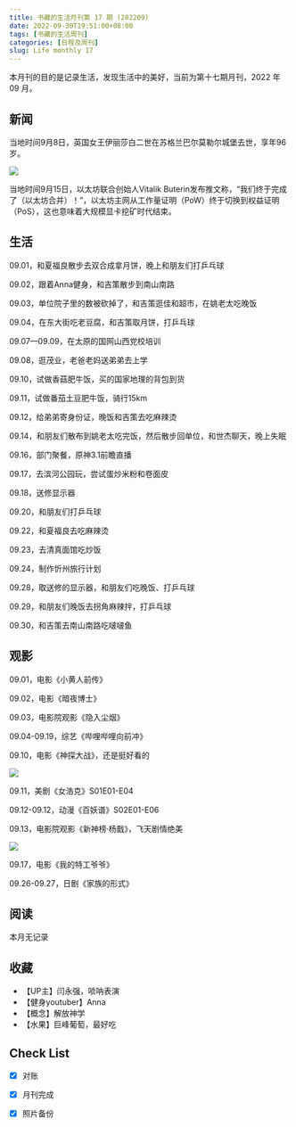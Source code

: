 ```yaml
---
title: 书藏的生活月刊第 17 期 (202209)
date: 2022-09-30T19:51:00+08:00
tags: [书藏的生活周刊]
categories: [日程及周刊]
slug: Life monthly 17
---
```


本月刊的目的是记录生活，发现生活中的美好，当前为第十七期月刊，2022 年 09 月。

<!--more-->

## 新闻

当地时间9月8日，英国女王伊丽莎白二世在苏格兰巴尔莫勒尔城堡去世，享年96岁。

![](https://nimg.ws.126.net/?url=http%3A%2F%2Fdingyue.ws.126.net%2F2022%2F0909%2Fa48a7a30j00rhwjv50054c000ho00gog.jpg&thumbnail=660x2147483647&quality=80&type=jpg)

当地时间9月15日，以太坊联合创始人Vitalik Buterin发布推文称，“我们终于完成了（以太坊合并）！”，以太坊主网从工作量证明（PoW）终于切换到权益证明（PoS），这也意味着大规模显卡挖矿时代结束。

## 生活

09.01，和夏福良散步去双合成拿月饼，晚上和朋友们打乒乓球

09.02，跟着Anna健身，和吉策散步到南山南路

09.03，单位院子里的数被砍掉了，和吉策逛佳和超市，在姚老太吃晚饭

09.04，在东大街吃老豆腐，和吉策取月饼，打乒乓球

09.07—09.09，在太原的国网山西党校培训

09.08，逛茂业，老爸老妈送弟弟去上学

09.10，试做香菇肥牛饭，买的国家地理的背包到货

09.11，试做番茄土豆肥牛饭，骑行15km

09.12，给弟弟寄身份证，晚饭和吉策去吃麻辣烫

09.14，和朋友们散布到姚老太吃完饭，然后散步回单位，和世杰聊天，晚上失眠

09.16，部门聚餐，原神3.1前瞻直播

09.17，去滨河公园玩，尝试蛋炒米粉和卷面皮

09.18，送修显示器

09.20，和朋友们打乒乓球

09.22，和夏福良去吃麻辣烫

09.23，去清真面馆吃炒饭

09.24，制作忻州旅行计划

09.28，取送修的显示器，和朋友们吃晚饭、打乒乓球

09.29，和朋友们晚饭去拐角麻辣拌，打乒乓球

09.30，和吉策去南山南路吃啵啵鱼

## 观影

09.01，电影《小黄人前传》

09.02，电影《暗夜博士》

09.03，电影院观影《隐入尘烟》

09.04-09.19，综艺《哔哩哔哩向前冲》

09.10，电影《神探大战》，还是挺好看的

![](https://gimg2.baidu.com/image_search/src=http%3A%2F%2Finews.gtimg.com%2Fnewsapp_bt%2F0%2F15095676710%2F1000&refer=http%3A%2F%2Finews.gtimg.com&app=2002&size=f9999,10000&q=a80&n=0&g=0n&fmt=auto?sec=1673339357&t=36cef44365e1d227dfef32f9a1a15382)

09.11，美剧《女浩克》S01E01-E04

09.12-09.12，动漫《百妖谱》S02E01-E06

09.13，电影院观影《新神榜·杨戬》，飞天剧情绝美

![](https://gimg2.baidu.com/image_search/src=http%3A%2F%2Fimg2.utuku.imgcdc.com%2F650x0%2Fent%2F20220804%2F0533cd88-dae1-4a52-aa75-1bfac1080d11.jpg&refer=http%3A%2F%2Fimg2.utuku.imgcdc.com&app=2002&size=f9999,10000&q=a80&n=0&g=0n&fmt=auto?sec=1673339430&t=ba81a6a2b11234f3c8d9111985d0355e)

09.17，电影《我的特工爷爷》

09.26-09.27，日剧《家族的形式》

## 阅读

本月无记录

## 收藏

- 【UP主】闫永强，唢呐表演
- 【健身youtuber】Anna
- 【概念】解放神学
- 【水果】巨峰葡萄，最好吃

## Check List

- [x] 对账
- [x] 月刊完成
- [x] 照片备份







